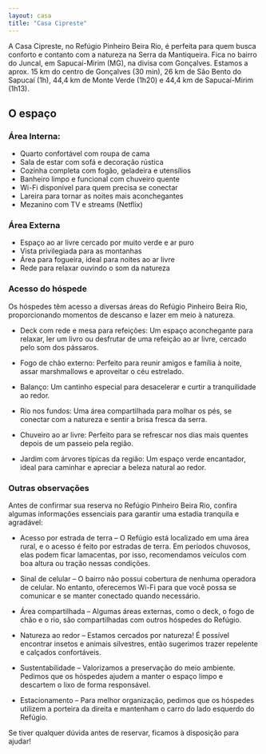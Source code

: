 ```yaml
---
layout: casa
title: "Casa Cipreste"
---
```


A Casa Cipreste, no Refúgio Pinheiro Beira Rio, é perfeita para quem busca conforto e contanto com a natureza na Serra da Mantiqueira. Fica no bairro do Juncal, em Sapucaí-Mirim (MG), na divisa com Gonçalves. Estamos a aprox. 15 km do centro de Gonçalves (30 min), 26 km de São Bento do Sapucaí (1h), 44,4 km de Monte Verde (1h20) e 44,4 km de Sapucaí-Mirim (1h13).

## O espaço

### Área Interna:

- Quarto confortável com roupa de cama
- Sala de estar com sofá e decoração rústica
- Cozinha completa com fogão, geladeira e utensílios
- Banheiro limpo e funcional com chuveiro quente
- Wi-Fi disponível para quem precisa se conectar
- Lareira para tornar as noites mais aconchegantes
- Mezanino com TV e streams (Netflix)

### Área Externa

- Espaço ao ar livre cercado por muito verde e ar puro
- Vista privilegiada para as montanhas
- Área para fogueira, ideal para noites ao ar livre
- Rede para relaxar ouvindo o som da natureza

### Acesso do hóspede

Os hóspedes têm acesso a diversas áreas do Refúgio Pinheiro Beira Rio, proporcionando momentos de descanso e lazer em meio à natureza.

- Deck com rede e mesa para refeições: Um espaço aconchegante para relaxar, ler um livro ou desfrutar de uma refeição ao ar livre, cercado pelo som dos pássaros.

- Fogo de chão externo: Perfeito para reunir amigos e família à noite, assar marshmallows e aproveitar o céu estrelado.

- Balanço: Um cantinho especial para desacelerar e curtir a tranquilidade ao redor.

- Rio nos fundos: Uma área compartilhada para molhar os pés, se conectar com a natureza e sentir a brisa fresca da serra.

- Chuveiro ao ar livre: Perfeito para se refrescar nos dias mais quentes depois de um passeio pela região.

- Jardim com árvores típicas da região: Um espaço verde encantador, ideal para caminhar e apreciar a beleza natural ao redor.

### Outras observações

Antes de confirmar sua reserva no Refúgio Pinheiro Beira Rio, confira algumas informações essenciais para garantir uma estadia tranquila e agradável:

- Acesso por estrada de terra – O Refúgio está localizado em uma área rural, e o acesso é feito por estradas de terra. Em períodos chuvosos, elas podem ficar lamacentas, por isso, recomendamos veículos com boa altura ou tração nessas condições.

- Sinal de celular – O bairro não possui cobertura de nenhuma operadora de celular. No entanto, oferecemos Wi-Fi para que você possa se comunicar e se manter conectado quando necessário.

- Área compartilhada – Algumas áreas externas, como o deck, o fogo de chão e o rio, são compartilhadas com outros hóspedes do Refúgio.

- Natureza ao redor – Estamos cercados por natureza! É possível encontrar insetos e animais silvestres, então sugerimos trazer repelente e calçados confortáveis.

- Sustentabilidade – Valorizamos a preservação do meio ambiente. Pedimos que os hóspedes ajudem a manter o espaço limpo e descartem o lixo de forma responsável.

- Estacionamento – Para melhor organização, pedimos que os hóspedes utilizem a porteira da direita e mantenham o carro do lado esquerdo do Refúgio.

Se tiver qualquer dúvida antes de reservar, ficamos à disposição para ajudar!
